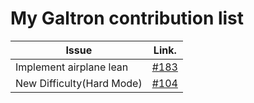 My Galtron contribution list
==============================

| Issue                   | Link.     |
|-------------------------|-----------|
|Implement airplane lean  |[#183](https://github.com/inureyes/Galtron/issues/183)|
|New Difficulty(Hard Mode)|[#104](https://github.com/inureyes/Galtron/issues/104)|